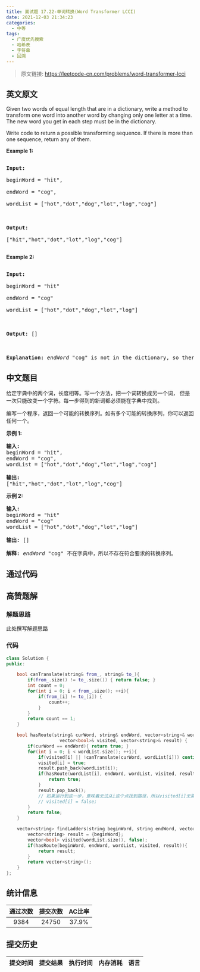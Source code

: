 ```yaml
---
title: 面试题 17.22-单词转换(Word Transformer LCCI)
date: 2021-12-03 21:34:23
categories:
  - 中等
tags:
  - 广度优先搜索
  - 哈希表
  - 字符串
  - 回溯
---
```


> 原文链接: https://leetcode-cn.com/problems/word-transformer-lcci


## 英文原文
<div><p>Given two words of equal length that are in a dictionary, write a method to transform one word into another word by changing only one letter at a time. The new word you get in each step must be in the dictionary.</p>

<p>Write code to return a possible transforming sequence. If there is more than one sequence, return any of them.</p>

<p><strong>Example 1:</strong></p>

<pre>
<strong>Input:</strong>
beginWord = &quot;hit&quot;,
endWord = &quot;cog&quot;,
wordList = [&quot;hot&quot;,&quot;dot&quot;,&quot;dog&quot;,&quot;lot&quot;,&quot;log&quot;,&quot;cog&quot;]

<strong>Output:</strong>
[&quot;hit&quot;,&quot;hot&quot;,&quot;dot&quot;,&quot;lot&quot;,&quot;log&quot;,&quot;cog&quot;]
</pre>

<p><strong>Example 2:</strong></p>

<pre>
<strong>Input:</strong>
beginWord = &quot;hit&quot;
endWord = &quot;cog&quot;
wordList = [&quot;hot&quot;,&quot;dot&quot;,&quot;dog&quot;,&quot;lot&quot;,&quot;log&quot;]

<strong>Output: </strong>[]

<strong>Explanation:</strong>&nbsp;<em>endWord</em> &quot;cog&quot; is not in the dictionary, so there&#39;s no possible transforming sequence.</pre>
</div>

## 中文题目
<div><p>给定字典中的两个词，长度相等。写一个方法，把一个词转换成另一个词， 但是一次只能改变一个字符。每一步得到的新词都必须能在字典中找到。</p>

<p>编写一个程序，返回一个可能的转换序列。如有多个可能的转换序列，你可以返回任何一个。</p>

<p><strong>示例 1:</strong></p>

<pre><strong>输入:</strong>
beginWord = &quot;hit&quot;,
endWord = &quot;cog&quot;,
wordList = [&quot;hot&quot;,&quot;dot&quot;,&quot;dog&quot;,&quot;lot&quot;,&quot;log&quot;,&quot;cog&quot;]

<strong>输出:</strong>
[&quot;hit&quot;,&quot;hot&quot;,&quot;dot&quot;,&quot;lot&quot;,&quot;log&quot;,&quot;cog&quot;]
</pre>

<p><strong>示例 2:</strong></p>

<pre><strong>输入:</strong>
beginWord = &quot;hit&quot;
endWord = &quot;cog&quot;
wordList = [&quot;hot&quot;,&quot;dot&quot;,&quot;dog&quot;,&quot;lot&quot;,&quot;log&quot;]

<strong>输出: </strong>[]

<strong>解释:</strong>&nbsp;<em>endWord</em> &quot;cog&quot; 不在字典中，所以不存在符合要求的转换序列。</pre>
</div>

## 通过代码
<RecoDemo>
</RecoDemo>


## 高赞题解
### 解题思路
此处撰写解题思路

### 代码

```cpp
class Solution {
public:

    bool canTranslate(string& from_, string& to_){
        if(from_.size() != to_.size()) { return false; }
        int count = 0;
        for(int i = 0; i < from_.size(); ++i){
            if(from_[i] != to_[i]) {
                count++;
            }
        }
        return count == 1;
    }

    bool hasRoute(string& curWord, string& endWord, vector<string>& wordList, 
                    vector<bool>& visited, vector<string>& result) {
        if(curWord == endWord){ return true; }
        for(int i = 0; i < wordList.size(); ++i){
            if(visited[i] || !canTranslate(curWord, wordList[i])) continue;
            visited[i] = true;
            result.push_back(wordList[i]);
            if(hasRoute(wordList[i], endWord, wordList, visited, result)){
                return true;
            }
            result.pop_back();
            // 如果运行到这一步，意味着无法从i这个点找到路径，所以visited[i]无需改为false.
            // visited[i] = false;
        }
        return false;
    }

    vector<string> findLadders(string beginWord, string endWord, vector<string>& wordList) {
        vector<string> result = {beginWord};
        vector<bool> visited(wordList.size(), false);
        if(hasRoute(beginWord, endWord, wordList, visited, result)){
            return result;
        }
        return vector<string>();
    }
};
```

## 统计信息
| 通过次数 | 提交次数 | AC比率 |
| :------: | :------: | :------: |
|    9384    |    24750    |   37.9%   |

## 提交历史
| 提交时间 | 提交结果 | 执行时间 |  内存消耗  | 语言 |
| :------: | :------: | :------: | :--------: | :--------: |

